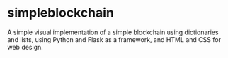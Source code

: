 # simpleblockchain
A simple visual implementation of a simple blockchain using dictionaries and lists, using Python and Flask as a framework, and HTML and CSS for web design.
